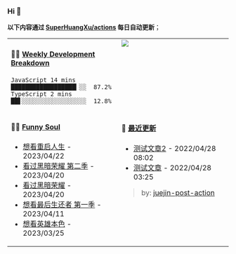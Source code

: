 
### Hi 👋

**以下内容通过 <a href="https://github.com/SuperHuangXu/SuperHuangXu/actions" target="_blank">SuperHuangXu/actions</a> 每日自动更新**；

<table width="800px">
<tr>
<td valign="top" width="50%">

#### 🏊‍♂️ <a href="https://gist.github.com/SuperHuangXu/d3e32e70ad1d22b5a3c5e8fc3c67dcc5" target="_blank">Weekly Development Breakdown</a>

```text
JavaScript 14 mins        ██████████████████▎░░  87.2%
TypeScript 2 mins         ██▋░░░░░░░░░░░░░░░░░░  12.8%
```

</td>
<td valign="top" width="50%">
<a href="https://github.com/SuperHuangXu">
  <img align="center" src="https://github-readme-stats.vercel.app/api/top-langs/?username=SuperHuangXu&layout=compact&theme=radical" />
</a>
</td>
</tr>
<tr>
<td valign="top" width="50%">

#### 🤾‍♂️ <a href="https://www.douban.com/people/135404786/" target="_blank">Funny Soul</a>

* <a href='http://movie.douban.com/subject/36156235/' target='_blank'>想看重启人生</a> - 2023/04/22
* <a href='http://movie.douban.com/subject/36193784/' target='_blank'>看过黑暗荣耀 第二季</a> - 2023/04/20
* <a href='http://movie.douban.com/subject/35314632/' target='_blank'>看过黑暗荣耀</a> - 2023/04/20
* <a href='http://movie.douban.com/subject/25848328/' target='_blank'>想看最后生还者 第一季</a> - 2023/04/11
* <a href='http://movie.douban.com/subject/1297574/' target='_blank'>想看英雄本色</a> - 2023/03/25

</td>
<td valign="top" width="50%">

#### 🤾‍ <a href="https://juejin.cn/user/4142615541064046" target="_blank">最近更新</a>
  * <a href='https://juejin.cn/post/7091561831067566117' target='_blank'>测试文章2</a> - 2022/04/28 08:02
* <a href='https://juejin.cn/post/7091490504222703652' target='_blank'>测试文章</a> - 2022/04/28 03:25

> by: [juejin-post-action](https://github.com/SuperHuangXu/juejin-post-action)

</td>
</tr>
</table>
